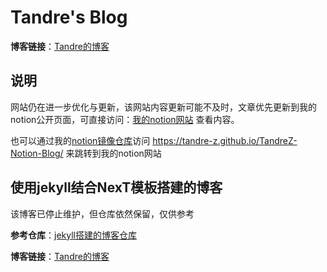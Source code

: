 # Tandre's Blog

**博客链接**：[Tandre的博客](https://tandre-z.github.io/)

## 说明

网站仍在进一步优化与更新，该网站内容更新可能不及时，文章优先更新到我的notion公开页面，可直接访问：[我的notion网站](https://tandrez.notion.site/Tandre-s-Blog-c377d7e1d63342408b0ed036e181a266) 查看内容。

也可以通过我的[notion镜像仓库](https://github.com/Tandre-Z/TandreZ-Notion-Blog)访问 https://tandre-z.github.io/TandreZ-Notion-Blog/ 来跳转到我的notion网站

## 使用jekyll结合NexT模板搭建的博客

该博客已停止维护，但仓库依然保留，仅供参考

**参考仓库**：[jekyll搭建的博客仓库](https://github.com/Tandre-Z/TandreZ-Jekyll-Blog)

**博客链接**：[Tandre的博客](https://tandre-z.github.io/)
